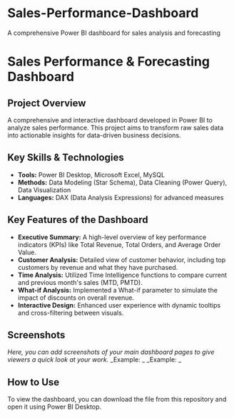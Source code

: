 # Sales-Performance-Dashboard
A comprehensive Power BI dashboard for sales analysis and forecasting
# Sales Performance & Forecasting Dashboard

## Project Overview
A comprehensive and interactive dashboard developed in Power BI to analyze sales performance. This project aims to transform raw sales data into actionable insights for data-driven business decisions.

## Key Skills & Technologies
* **Tools:** Power BI Desktop, Microsoft Excel, MySQL
* **Methods:** Data Modeling (Star Schema), Data Cleaning (Power Query), Data Visualization
* **Languages:** DAX (Data Analysis Expressions) for advanced measures

## Key Features of the Dashboard
* **Executive Summary:** A high-level overview of key performance indicators (KPIs) like Total Revenue, Total Orders, and Average Order Value.
* **Customer Analysis:** Detailed view of customer behavior, including top customers by revenue and what they have purchased.
* **Time Analysis:** Utilized Time Intelligence functions to compare current and previous month's sales (MTD, PMTD).
* **What-if Analysis:** Implemented a What-if parameter to simulate the impact of discounts on overall revenue.
* **Interactive Design:** Enhanced user experience with dynamic tooltips and cross-filtering between visuals.

## Screenshots
_Here, you can add screenshots of your main dashboard pages to give viewers a quick look at your work._
_Example: _
_Example: _

## How to Use
To view the dashboard, you can download the  file from this repository and open it using Power BI Desktop.
